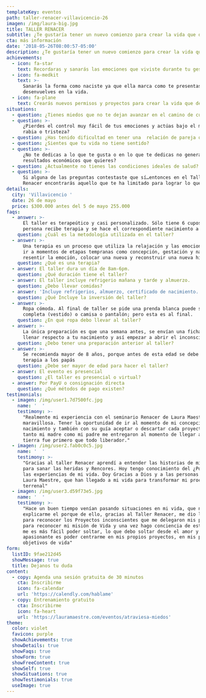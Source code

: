```yaml
---
templateKey: eventos
path: taller-renacer-villavicencio-26
imagen: /img/laura-big.jpg
title: TALLER RENACER
subtitle: ¿Te gustaría tener un nuevo comienzo para crear la vida que deseas?
cta: más información
date: '2018-05-26T08:00:57-05:00'
description: ¿Te gustaría tener un nuevo comienzo para crear la vida que deseas?
achievements:
  - icon: fa-star
    text: Recordaras y sanarás las emociones que viviste durante tu gestación.
  - icon: fa-medkit
    text: >-
      Sanarás la forma como naciste ya que ella marca como te presentas y te
      desenvuelves en la vida.
  - icon: fa-plane
    text: Crearás nuevos permisos y proyectos para crear la vida que deseas.
situations:
  - question: ¿Tienes miedos que no te dejan avanzar en el camino de cumplir tus sueños?
  - question: >-
      ¿Pierdes el control muy fácil de tus emociones y actúas bajo el miedo,
      rabia o tristeza?
  - question: ¿Has tenido dificultad en tener una  relación de pareja que quieres?
  - question: ¿Sientes que tu vida no tiene sentido?
  - question: >-
      ¿No te dedicas a lo que te gusta o en lo que te dedicas no generas los
      resultados económicos que quieres?
  - question: ¿Actualmente no tienes las condiciones ideales de salud?
  - question: >-
      Si alguna de las preguntas contestaste que sí…entonces en el Taller
      Renacer encontrarás aquello que te ha limitado para lograr lo que quieres
details:
  city: 'Villavicencio '
  date: 26 de mayo
  price: $300.000 antes del 5 de mayo 255.000
faqs:
  - answer: >-
      El taller es terapeútico y casi personalizado. Sólo tiene 6 cupos. Cada
      persona recibe terapia y se hace el correspondiente nacimiento a cada uno.
    question: ¿Cuál es la metodología utilizada en el taller?
  - answer: >-
      Una terapia es un proceso que utiliza la relajación y las emociones para
      ir a momentos de etapas tempranas como concepción, gestación y nacimiento;
      resentir la emoción, colocar una nueva y reconstruir una nueva historia.
    question: ¿Qué es una terapia?
  - answer: El taller dura un día de 8am-6pm.
    question: ¿Qué duración tiene el taller?
  - answer: El taller incluye refrigerio mañana y tarde y almuerzo.
    question: ¿Debo llevar comidas?
  - answer: 'Incluye refrigerios, almuerzo, certificado de nacimiento.'
    question: ¿Qué Incluye la inversión del taller?
  - answer: >-
      Ropa cómoda. Al final de taller se pide una prenda blanca puede ser
      completa (vestido) o camisa o pantalón; pero esta es al final.
    question: ¿En qué ropa debo llevar al taller?
  - answer: >-
      La única preparación es que una semana antes, se envían una ficha para
      llenar respecto a tu nacimiento y así empezar a abrir el inconsciente.
    question: ¿Debo tener una preparación anterior al taller?
  - answer: >-
      Se recomienda mayor de 8 años, porque antes de esta edad se debe hacer la
      terapia a los papás
    question: ¿Debe ser mayor de edad para hacer el taller?
  - answer: El evento es presencial
    question: ¿El taller es presencial o virtual?
  - answer: Por PayU o consignación directa
    question: ¿Qué métodos de pago existen?
testimonials:
  - imagen: /img/user1.7d7500fc.jpg
    name: '  '
    testimony: >-
      "Realmente mi experiencia con el seminario Renacer de Laura Maestre fue
      maravillosa. Tener la oportunidad de ir al momento de mi concepción y
      nacimiento y también con su guía aceptar o descartar cada proyecto que
      tanto mi madre como mi padre me entregaron al momento de llegar a esta
      tierra fue primero que todo liberador."
  - imagen: /img/user2.fab0c0c5.jpg
    name: '  '
    testimony: >-
      "Gracias al taller Renacer aprendí a entender las historias de mis padres,
      para sanar las heridas y Rencores. Hoy tengo conocimiento del ¿Por qué? de
      las experiencias de mi vida. Doy Gracias a Dios y a las personas como tú,
      Laura Maestre, que han llegado a mi vida para transformar mi proceso
      terrenal"
  - imagen: /img/user3.d59f73e5.jpg
    name: '  '
    testimony: >-
      "Hace un buen tiempo venían pasando situaciones en mi vida, que no lograba
      explicarme el porque de ello, gracias al Taller Renacer, me dio las pautas
      para reconocer los Proyectos inconscientes que me delegaron mis padres,
      para reconocer mi misión de Vida y una vez hago conciencia de estos temas,
      me es más fácil poder soltar, lo que debo soltar desde el amor y lo más
      apasionante es poder centrarme en mis propios proyectos, en mis propios
      objetivos de vida"
form:
  listID: 9fae212d45
  showMessage: true
  title: Dejanos tu duda
content:
  - copy: Agenda una sesión gratuita de 30 minutos
    cta: Inscribirme
    icon: fa-calendar
    url: 'https://calendly.com/hablame'
  - copy: Entrenamiento gratuito
    cta: Inscribirme
    icon: fa-heart
    url: 'https://lauramaestre.com/eventos/atraviesa-miedos'
theme:
  color: violet
  favicon: purple
  showAchievements: true
  showDetails: true
  showFaqs: true
  showForm: true
  showFreeContent: true
  showSelf: true
  showSituations: true
  showTestimonials: true
  useImage: true
---
```


